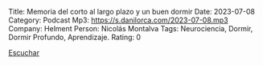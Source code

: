 Title: Memoria del corto al largo plazo y un buen dormir
Date: 2023-07-08
Category: Podcast
Mp3: https://s.danilorca.com/2023-07-08.mp3
Company: Helment
Person: Nicolás Montalva
Tags: Neurociencia, Dormir, Dormir Profundo, Aprendizaje.
Rating: 0

<a href="https://s.danilorca.com/2023-07-08.mp3" type="audio/mpeg">
Escuchar
</a>
